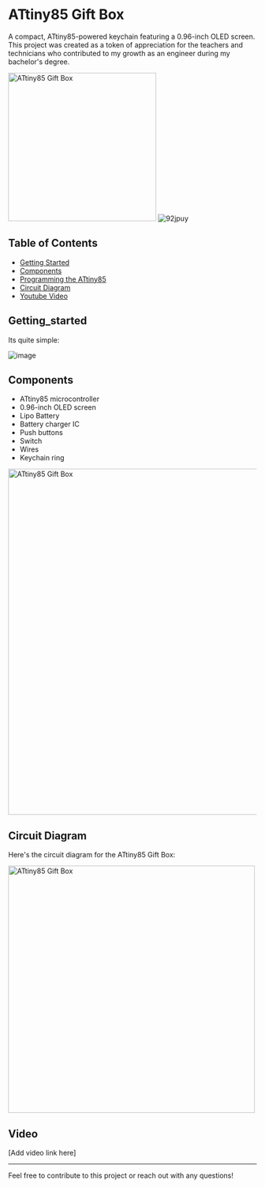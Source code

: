 # ATtiny85 Gift Box

A compact, ATtiny85-powered keychain featuring a 0.96-inch OLED screen. This project was created as a token of appreciation for the teachers and technicians who contributed to my growth as an engineer during my bachelor's degree.

<img src="https://github.com/user-attachments/assets/2f3d7d54-17cf-4ad5-86b0-aa7efd20ff06" width="300" alt="ATtiny85 Gift Box">  ![92jpuy](https://github.com/user-attachments/assets/d06e3244-83d2-4dca-a1fe-31f8bb9be339)


## Table of Contents
- [Getting Started](#Getting_started)
- [Components](#components)
- [Programming the ATtiny85](https://github.com/SahilRaut/ATtiny85-Gift-Box/wiki/Flashing-the-Atiny85)
- [Circuit Diagram](#circuit-diagram)
- [Youtube Video](#Video)

## Getting_started 
Its quite simple:

![image](https://github.com/user-attachments/assets/f4c29a44-1f87-4fef-9853-0fa827c585b3)


## Components

- ATtiny85 microcontroller
- 0.96-inch OLED screen
- Lipo Battery
- Battery charger IC
- Push buttons
- Switch
- Wires
- Keychain ring
<img src="https://github.com/user-attachments/assets/195d3154-7a27-4298-b043-6fed62177f3d" width="700" alt="ATtiny85 Gift Box"> 




## Circuit Diagram

Here's the circuit diagram for the ATtiny85 Gift Box:

<img src="https://github.com/user-attachments/assets/f77e223d-aa28-4608-be3d-c86ff11a9a5f" width="500" alt="ATtiny85 Gift Box"> 




## Video

[Add video link here]


---

Feel free to contribute to this project or reach out with any questions!

























